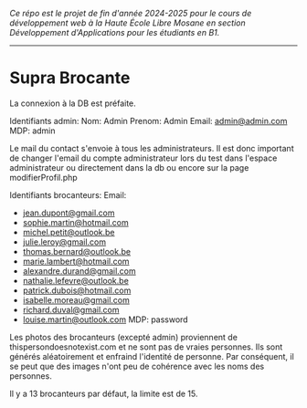 *Ce répo est le projet de fin d'année 2024-2025 pour le cours de développement web à la Haute École Libre Mosane en section Développement d'Applications pour les étudiants en B1.*


---
# Supra Brocante

La connexion à la DB est préfaite.

Identifiants admin:
Nom: Admin
Prenom: Admin
Email: admin@admin.com
MDP: admin

Le mail du contact s'envoie à tous les administrateurs.
Il est donc important de changer l'email du compte administrateur lors du test dans l'espace administrateur
ou directement dans la db ou encore sur la page modifierProfil.php

Identifiants brocanteurs:
Email:
- jean.dupont@gmail.com
- sophie.martin@hotmail.com
- michel.petit@outlook.be
- julie.leroy@gmail.com
- thomas.bernard@outlook.be
- marie.lambert@hotmail.com
- alexandre.durand@gmail.com
- nathalie.lefevre@outlook.be
- patrick.dubois@hotmail.com
- isabelle.moreau@gmail.com
- richard.duval@gmail.com
- louise.martin@outlook.com
MDP: password

Les photos des brocanteurs (excepté admin) proviennent de thispersondoesnotexist.com et ne sont pas de vraies personnes.
Ils sont générés aléatoirement et enfraind l'identité de personne.
Par conséquent, il se peut que des images n'ont peu de cohérence avec les noms des personnes.

Il y a 13 brocanteurs par défaut, la limite est de 15.
